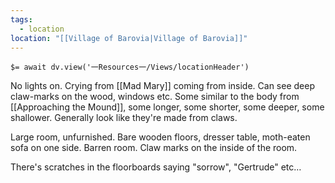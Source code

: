 ```yaml
---
tags:
  - location
location: "[[Village of Barovia|Village of Barovia]]"
---
```


`$= await dv.view('一Resources一/Views/locationHeader')`

No lights on. Crying from [[Mad Mary]] coming from inside. Can see deep claw-marks on the wood, windows etc. Some similar to the body from [[Approaching the Mound]], some longer, some shorter, some deeper, some shallower. Generally look like they're made from claws.

Large room, unfurnished. Bare wooden floors, dresser table, moth-eaten sofa on one side. Barren room. Claw marks on the inside of the room.

There's scratches in the floorboards saying "sorrow", "Gertrude" etc…
